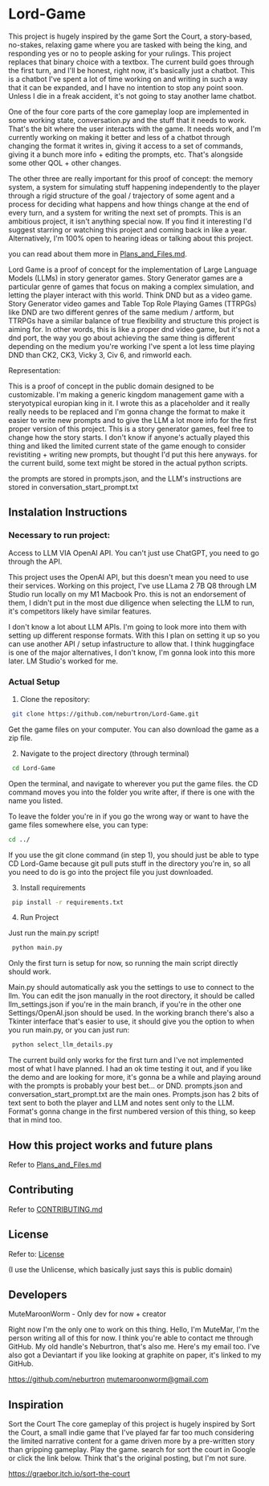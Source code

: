 # Lord-Game

This project is hugely inspired by the game Sort the Court, a story-based, no-stakes, relaxing game where you are tasked with being the king, and responding yes or no to people asking for your rulings. This project replaces that binary choice with a textbox. The current build goes through the first turn, and I'll be honest, right now, it's basically just a chatbot. This is a chatbot I've spent a lot of time working on and writing in such a way that it can be expanded, and I have no intention to stop any point soon. Unless I die in a freak accident, it's not going to stay another lame chatbot. 

One of the four core parts of the core gameplay loop are implemented in some working state, conversation.py and the stuff that it needs to work. That's the bit where the user interacts with the game. It needs work, and I'm currently working on making it better and less of a chatbot through changing the format it writes in, giving it access to a set of commands, giving it a bunch more info + editing the prompts, etc. That's alongside some other QOL + other changes.

The other three are really important for this proof of concept: the memory system, a system for simulating stuff happening independently to the player through a rigid structure of the goal / trajectory of some agent and a process for deciding what happens and how things change at the end of every turn, and a system for writing the next set of prompts. This is an ambitious project, it isn't anything special now. If you find it interesting I'd suggest starring or watching this project and coming back in like a year. Alternatively, I'm 100% open to hearing ideas or talking about this project.

you can read about them more in [Plans_and_Files.md](Plans_and_files.md).


Lord Game is a proof of concept for the implementation of Large Language Models (LLMs) in story generator games. Story Generator games are a particular genre of games that focus on making a complex simulation, and letting the player interact with this world. Think DND but as a video game. Story Generator video games and Table Top Role Playing Games (TTRPGs) like DND are two different genres of the same medium / artform, but TTRPGs have a similar balance of true flexibility and structure this project is aiming for. In other words, this is like a proper dnd video game, but it's not a dnd port, the way you go about achieving the same thing is different depending on the medium you're working I've spent a lot less time playing DND than CK2, CK3, Vicky 3, Civ 6, and rimworld each. 

Representation:

This is a proof of concept in the public domain designed to be customizable. I'm making a generic kingdom management game with a steryotypical europian king in it. I wrote this as a placeholder and it really really needs to be replaced and I'm gonna change the format to make it easier to write new prompts and to give the LLM a lot more info for the first proper version of this project. This is a story generator games, feel free to change how the story starts. I don't know if anyone's actually played this thing and liked the limited current state of the game enough to consider revistiting + writing new prompts, but thought I'd put this here anyways. for the current build, some text might be stored in the actual python scripts.

 the prompts are stored in prompts.json, and the LLM's instructions are stored in conversation_start_prompt.txt

## Instalation Instructions

### Necessary to run project:

Access to LLM VIA OpenAI API. You can't just use ChatGPT, you need to go through the API.

This project uses the OpenAI API, but this doesn't mean you need to use their services. Working on this project, I've use LLama 2 7B Q8 through LM Studio run locally on my M1 Macbook Pro. this is not an endorsement of them, I didn't put in the most due diligence when selecting the LLM to run, it's competitors likely have similar features. 

I don't know a lot about LLM APIs. I'm going to look more into them with setting up different response formats. With this I plan on setting it up so you can use another API / setup infastructure to allow that. I think huggingface is one of the major alternatives, I don't know, I'm gonna look into this more later. LM Studio's worked for me.


### Actual Setup

1. Clone the repository:

```bash
 git clone https://github.com/neburtron/Lord-Game.git
```

Get the game files on your computer. You can also download the game as a zip file.

2. Navigate to the project directory (through terminal)

```bash
 cd Lord-Game
```

Open the terminal, and navigate to wherever you put the game files. the CD command moves you into the folder you write after, if there is one with the name you listed. 

To leave the folder you're in if you go the wrong way or want to have the game files somewhere else, you can type:
```bash
cd ../
```

If you use the git clone command (in step 1), you should just be able to type CD Lord-Game because git pull puts stuff in the directory you're in, so all you need to do is go into the project file you just downloaded.

3. Install requirements

```bash
 pip install -r requirements.txt
```

4. Run Project

Just run the main.py script!

```bash
 python main.py
```

Only the first turn is setup for now, so running the main script directly should work.

Main.py should automatically ask you the settings to use to connect to the llm. You can edit the json manually in the root directory, it should be called llm_settings.json if you're in the main branch, if you're in the other one Settings/OpenAI.json should be used. In the working branch there's also a Tkinter interface that's easier to use, it should give you the option to when you run main.py, or you can just run:

```bash
 python select_llm_details.py
```

The current build only works for the first turn and I've not implemented most of what I have planned. I had an ok time testing it out, and if you like the demo and are looking for more, it's gonna be a while and playing around with the prompts is probably your best bet... or DND. prompts.json and conversation_start_prompt.txt are the main ones. Prompts.json has 2 bits of text sent to both the player and LLM and notes sent only to the LLM. Format's gonna change in the first numbered version of this thing, so keep that in mind too.

## How this project works and future plans

Refer to [Plans_and_Files.md](Plans_and_files.md)

## Contributing

Refer to [CONTRIBUTING.md](CONTRIBUTING.md)


## License

Refer to: [License](LICENSE)

(I use the Unlicense, which basically just says this is public domain)

## Developers

MuteMaroonWorm - Only dev for now + creator

Right now I'm the only one to work on this thing. Hello, I'm MuteMar, I'm the person writing all of this for now. I think you're able to contact me through GitHub. My old handle's Neburtron, that's also me. Here's my email too. I've also got a Deviantart if you like looking at graphite on paper, it's linked to my GitHub.

https://github.com/neburtron
mutemaroonworm@gmail.com



## Inspiration

Sort the Court
The core gameplay of this project is hugely inspired by Sort the Court, a small indie game that I've played far far too much considering the limited narrative content for a game driven more by a pre-written story than gripping gameplay. Play the game. search for sort the court in Google or click the link below. Think that's the original posting, but I'm not sure.

https://graebor.itch.io/sort-the-court
